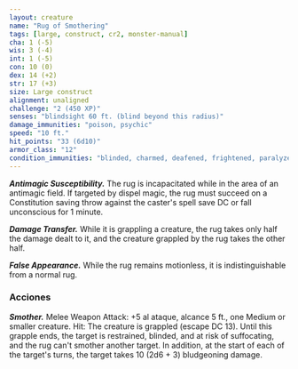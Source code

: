 ```yaml
---
layout: creature
name: "Rug of Smothering"
tags: [large, construct, cr2, monster-manual]
cha: 1 (-5)
wis: 3 (-4)
int: 1 (-5)
con: 10 (0)
dex: 14 (+2)
str: 17 (+3)
size: Large construct
alignment: unaligned
challenge: "2 (450 XP)"
senses: "blindsight 60 ft. (blind beyond this radius)"
damage_immunities: "poison, psychic"
speed: "10 ft."
hit_points: "33 (6d10)"
armor_class: "12"
condition_immunities: "blinded, charmed, deafened, frightened, paralyzed, petrified, poisoned"
---
```


***Antimagic Susceptibility.*** The rug is incapacitated while in the area of an antimagic field. If targeted by dispel magic, the rug must succeed on a Constitution saving throw against the caster's spell save DC or fall unconscious for 1 minute.

***Damage Transfer.*** While it is grappling a creature, the rug takes only half the damage dealt to it, and the creature grappled by the rug takes the other half.

***False Appearance.*** While the rug remains motionless, it is indistinguishable from a normal rug.

### Acciones

***Smother.*** Melee Weapon Attack: +5 al ataque, alcance 5 ft., one Medium or smaller creature. Hit: The creature is grappled (escape DC 13). Until this grapple ends, the target is restrained, blinded, and at risk of suffocating, and the rug can't smother another target. In addition, at the start of each of the target's turns, the target takes 10 (2d6 + 3) bludgeoning damage.